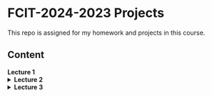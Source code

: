 # FCIT-2024-2023 Projects

This repo is assigned for my homework and projects in this course.

## Content

<summary><b>Lecture 1</b></summary>



<details>
<summary><b>Lecture 2</b></summary>

<center><em>In Class:</em></center>

- [hangman](Lectures/L2/hangman.py)
- [contacts](Lectures/L2/contacts.py)

<center><em>Homework:</em></center>

- [web-scrapping](Lectures/L2/web-scrapping/web-scrapping.md)
- [binary-search-algorithm](Lectures/L2/binary-search-algorithm/binary-search-algorithm.md)
- [solid-principle](Lectures/L2/solid-principle.md)
- [lambda](Lectures/L2/lambda.py)
</details>


<details>
<summary><b>Lecture 3</b></summary>

<center><em>In Class:</em></center>


<center><em>Homework:</em></center>
</details>
